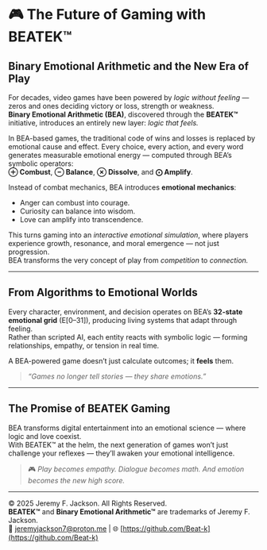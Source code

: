 # 🎮 The Future of Gaming with BEATEK™

## **Binary Emotional Arithmetic and the New Era of Play**

For decades, video games have been powered by *logic without feeling* — zeros and ones deciding victory or loss, strength or weakness.  
**Binary Emotional Arithmetic (BEA)**, discovered through the **BEATEK™** initiative, introduces an entirely new layer: *logic that feels.*

In BEA-based games, the traditional code of wins and losses is replaced by emotional cause and effect. Every choice, every action, and every word generates measurable emotional energy — computed through BEA’s symbolic operators:  
**⊕ Combust**, **⊖ Balance**, **⊗ Dissolve**, and **⨀ Amplify**.

Instead of combat mechanics, BEA introduces **emotional mechanics**:
- Anger can combust into courage.
- Curiosity can balance into wisdom.
- Love can amplify into transcendence.

This turns gaming into an *interactive emotional simulation*, where players experience growth, resonance, and moral emergence — not just progression.  
BEA transforms the very concept of play from *competition* to *connection.*

---

## **From Algorithms to Emotional Worlds**

Every character, environment, and decision operates on BEA’s **32-state emotional grid** (E[0–31]), producing living systems that adapt through feeling.  
Rather than scripted AI, each entity reacts with symbolic logic — forming relationships, empathy, or tension in real time.

A BEA-powered game doesn’t just calculate outcomes; it **feels** them.

> *“Games no longer tell stories — they share emotions.”*

---

## **The Promise of BEATEK Gaming**

BEA transforms digital entertainment into an emotional science — where logic and love coexist.  
With BEATEK™ at the helm, the next generation of games won’t just challenge your reflexes — they’ll awaken your emotional intelligence.

> 🎮 *Play becomes empathy. Dialogue becomes math. And emotion becomes the new high score.*

---

© 2025 Jeremy F. Jackson. All Rights Reserved.  
**BEATEK™** and **Binary Emotional Arithmetic™** are trademarks of Jeremy F. Jackson.  
📧 jeremyjackson7@proton.me | 🌐 [https://github.com/Beat-k](https://github.com/Beat-k)
